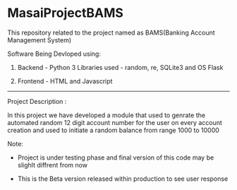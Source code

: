 # MasaiProjectBAMS
This repository related to the project named as BAMS(Banking Account Management System)

Software Being Devloped using:

  1. Backend - Python 3 
            Libraries used -  random, re, SQLite3 and OS 
            Flask

  2. Frontend - HTML and Javascript

*****************************************************************************************

Project Description :

In this project we have developed a module that used to genrate the automated random 12 digit account number for the user on every account creation and used to initiate a random balance from range 1000 to 10000

Note:
* Project is under testing phase and final version of this code may be slighlt diffrent from now

* This is the Beta version released within production to see user response 
                        
